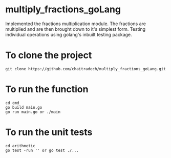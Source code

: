 # multiply_fractions_goLang
Implemented the fractions multiplication module. The fractions are multiplied and are then brought down to it's simplest form. Testing individual operations using golang's inbuilt testing package.

# To clone the project 
```
git clone https://github.com/chaitradech/multiply_fractions_goLang.git

```
# To run the function
 ```
cd cmd
go build main.go
go run main.go or ./main
```

# To run the unit tests
 ```
cd arithmetic
go test -run '' or go test ./...
```
